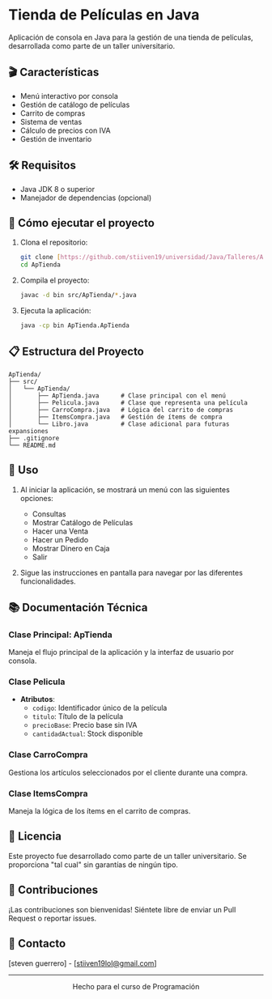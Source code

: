 # Tienda de Películas en Java

Aplicación de consola en Java para la gestión de una tienda de películas, desarrollada como parte de un taller universitario.

## 🎬 Características

- Menú interactivo por consola
- Gestión de catálogo de películas
- Carrito de compras
- Sistema de ventas
- Cálculo de precios con IVA
- Gestión de inventario

## 🛠️ Requisitos

- Java JDK 8 o superior
- Manejador de dependencias (opcional)

## 🚀 Cómo ejecutar el proyecto

1. Clona el repositorio:
   ```bash
   git clone [https://github.com/stiiven19/universidad/Java/Talleres/ApTienda]
   cd ApTienda
   ```

2. Compila el proyecto:
   ```bash
   javac -d bin src/ApTienda/*.java
   ```

3. Ejecuta la aplicación:
   ```bash
   java -cp bin ApTienda.ApTienda
   ```

## 📋 Estructura del Proyecto

```
ApTienda/
├── src/
│   └── ApTienda/
│       ├── ApTienda.java      # Clase principal con el menú
│       ├── Pelicula.java      # Clase que representa una película
│       ├── CarroCompra.java   # Lógica del carrito de compras
│       ├── ItemsCompra.java   # Gestión de ítems de compra
│       └── Libro.java         # Clase adicional para futuras expansiones
├── .gitignore
└── README.md
```

## 📝 Uso

1. Al iniciar la aplicación, se mostrará un menú con las siguientes opciones:
   - Consultas
   - Mostrar Catálogo de Películas
   - Hacer una Venta
   - Hacer un Pedido
   - Mostrar Dinero en Caja
   - Salir

2. Sigue las instrucciones en pantalla para navegar por las diferentes funcionalidades.

## 📚 Documentación Técnica

### Clase Principal: ApTienda
Maneja el flujo principal de la aplicación y la interfaz de usuario por consola.

### Clase Pelicula
- **Atributos**:
  - `codigo`: Identificador único de la película
  - `titulo`: Título de la película
  - `precioBase`: Precio base sin IVA
  - `cantidadActual`: Stock disponible

### Clase CarroCompra
Gestiona los artículos seleccionados por el cliente durante una compra.

### Clase ItemsCompra
Maneja la lógica de los ítems en el carrito de compras.

## 📄 Licencia
Este proyecto fue desarrollado como parte de un taller universitario. Se proporciona "tal cual" sin garantías de ningún tipo.

## 🤝 Contribuciones
¡Las contribuciones son bienvenidas! Siéntete libre de enviar un Pull Request o reportar issues.

## 📧 Contacto
[steven guerrero] - [stiiven19lol@gmail.com]

---

<div align="center">
  Hecho para el curso de Programación
</div>
